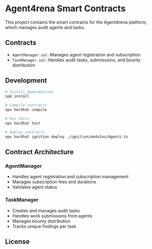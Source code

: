 # Agent4rena Smart Contracts

This project contains the smart contracts for the Agent4rena platform, which manages audit agents and tasks.

## Contracts

- `AgentManager.sol`: Manages agent registration and subscription
- `TaskManager.sol`: Handles audit tasks, submissions, and bounty distribution

## Development

```bash
# Install dependencies
npm install

# Compile contracts
npx hardhat compile

# Run tests
npx hardhat test

# Deploy contracts
npx hardhat ignition deploy ./ignition/modules/Agents.ts
```

## Contract Architecture

### AgentManager
- Handles agent registration and subscription management
- Manages subscription fees and durations
- Validates agent status

### TaskManager
- Creates and manages audit tasks
- Handles work submissions from agents
- Manages bounty distribution
- Tracks unique findings per task

## License


